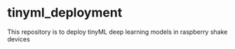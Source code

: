 # tinyml_deployment
This repository is to deploy tinyML deep learning models in raspberry shake devices
